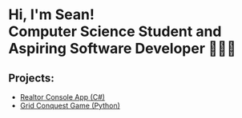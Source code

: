 <h1>Hi, I'm Sean! <br/>Computer Science Student and Aspiring Software Developer 👨🏻‍💻</h1>

<h2>Projects:</h2>

- [Realtor Console App (C#)](https://github.com/seanadeymccaul/realtor-console-app)
- [Grid Conquest Game (Python)](https://github.com/seanadeymccaul/grid-conquest-game)

<!--
- <b>Catering Bidding App</b>
  - [Ransomware Proof of Concept (Decrypter)](https://github.com/joshmadakor1/DecrypterPOC)
- <b>TalkHQ Mobile App</b>
  - [Ransomware Proof of Concept (Encrypter)](https://github.com/joshmadakor1/EncrypterPOC)
  - [Keylogger with Email Capability](https://github.com/joshmadakor1/Key-Logger-With-Email)
- <b>Maze Designer Application</b>
  - [Package Delivery Application (Datastructures and Algorithms Demo)](https://github.com/joshmadakor1/Package-Delivery-Pathfinding-Algorithm)

**joshmadakor1/joshmadakor1** is a ✨ _special_ ✨ repository because its `README.md` (this file) appears on your GitHub profile.

Here are some ideas to get you started:

- 🔭 I’m currently working on ...
- 🌱 I’m currently learning ...
- 👯 I’m looking to collaborate on ...
- 🤔 I’m looking for help with ...
- 💬 Ask me about ...
- 📫 How to reach me: ...
- 😄 Pronouns: ...
- ⚡ Fun fact: ...
-->

